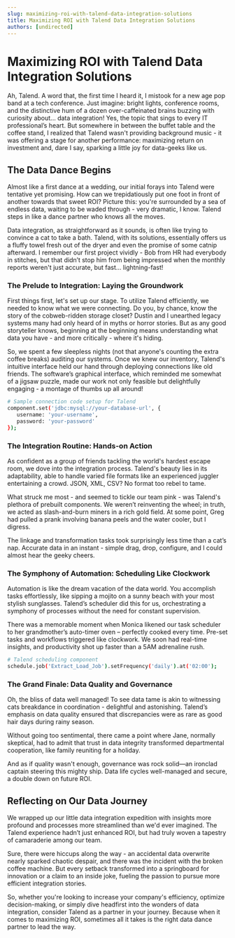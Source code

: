 ```yaml
---
slug: maximizing-roi-with-talend-data-integration-solutions
title: Maximizing ROI with Talend Data Integration Solutions
authors: [undirected]
---
```



# Maximizing ROI with Talend Data Integration Solutions

Ah, Talend. A word that, the first time I heard it, I mistook for a new age pop band at a tech conference. Just imagine: bright lights, conference rooms, and the distinctive hum of a dozen over-caffeinated brains buzzing with curiosity about... data integration! Yes, the topic that sings to every IT professional’s heart. But somewhere in between the buffet table and the coffee stand, I realized that Talend wasn't providing background music - it was offering a stage for another performance: maximizing return on investment and, dare I say, sparking a little joy for data-geeks like us.

## The Data Dance Begins

Almost like a first dance at a wedding, our initial forays into Talend were tentative yet promising. How can we trepidatiously put one foot in front of another towards that sweet ROI? Picture this: you're surrounded by a sea of endless data, waiting to be waded through - very dramatic, I know. Talend steps in like a dance partner who knows all the moves.

Data integration, as straightforward as it sounds, is often like trying to convince a cat to take a bath. Talend, with its solutions, essentially offers us a fluffy towel fresh out of the dryer and even the promise of some catnip afterward. I remember our first project vividly - Bob from HR had everybody in stitches, but that didn’t stop him from being impressed when the monthly reports weren't just accurate, but fast… lightning-fast!

### The Prelude to Integration: Laying the Groundwork

First things first, let's set up our stage. To utilize Talend efficiently, we needed to know what we were connecting. Do you, by chance, know the story of the cobweb-ridden storage closet? Dustin and I unearthed legacy systems many had only heard of in myths or horror stories. But as any good storyteller knows, beginning at the beginning means understanding what data you have - and more critically - where it's hiding.

So, we spent a few sleepless nights (not that anyone's counting the extra coffee breaks) auditing our systems. Once we knew our inventory, Talend's intuitive interface held our hand through deploying connections like old friends. The software’s graphical interface, which reminded me somewhat of a jigsaw puzzle, made our work not only feasible but delightfully engaging - a montage of thumbs up all around!

```bash
# Sample connection code setup for Talend
component.set('jdbc:mysql://your-database-url', {
   username: 'your-username',
   password: 'your-password'
});
```

### The Integration Routine: Hands-on Action

As confident as a group of friends tackling the world's hardest escape room, we dove into the integration process. Talend's beauty lies in its adaptability, able to handle varied file formats like an experienced juggler entertaining a crowd. JSON, XML, CSV? No format too rebel to tame.

What struck me most - and seemed to tickle our team pink - was Talend's plethora of prebuilt components. We weren’t reinventing the wheel; in truth, we acted as slash-and-burn miners in a rich gold field. At some point, Greg had pulled a prank involving banana peels and the water cooler, but I digress. 

The linkage and transformation tasks took surprisingly less time than a cat’s nap. Accurate data in an instant - simple drag, drop, configure, and I could almost hear the geeky cheers.

### The Symphony of Automation: Scheduling Like Clockwork

Automation is like the dream vacation of the data world. You accomplish tasks effortlessly, like sipping a mojito on a sunny beach with your most stylish sunglasses. Talend’s scheduler did this for us, orchestrating a symphony of processes without the need for constant supervision.

There was a memorable moment when Monica likened our task scheduler to her grandmother’s auto-timer oven – perfectly cooked every time. Pre-set tasks and workflows triggered like clockwork. We soon had real-time insights, and productivity shot up faster than a 5AM adrenaline rush.

```bash
# Talend scheduling component
schedule.job('Extract_Load_Job').setFrequency('daily').at('02:00');
```

### The Grand Finale: Data Quality and Governance

Oh, the bliss of data well managed! To see data tame is akin to witnessing cats breakdance in coordination - delightful and astonishing. Talend’s emphasis on data quality ensured that discrepancies were as rare as good hair days during rainy season. 

Without going too sentimental, there came a point where Jane, normally skeptical, had to admit that trust in data integrity transformed departmental cooperation, like family reuniting for a holiday.

And as if quality wasn't enough, governance was rock solid—an ironclad captain steering this mighty ship. Data life cycles well-managed and secure, a double down on future ROI.

## Reflecting on Our Data Journey

We wrapped up our little data integration expedition with insights more profound and processes more streamlined than we'd ever imagined. The Talend experience hadn’t just enhanced ROI, but had truly woven a tapestry of camaraderie among our team.

Sure, there were hiccups along the way - an accidental data overwrite nearly sparked chaotic despair, and there was the incident with the broken coffee machine. But every setback transformed into a springboard for innovation or a claim to an inside joke, fueling the passion to pursue more efficient integration stories.

So, whether you're looking to increase your company's efficiency, optimize decision-making, or simply dive headfirst into the wonders of data integration, consider Talend as a partner in your journey. Because when it comes to maximizing ROI, sometimes all it takes is the right data dance partner to lead the way.
